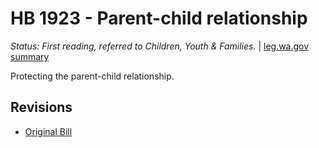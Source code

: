 # HB 1923 - Parent-child relationship
*Status: First reading, referred to Children, Youth & Families.* | [leg.wa.gov summary](https://app.leg.wa.gov/billsummary?BillNumber=1923&Year=2021)

Protecting the parent-child relationship.

## Revisions
* [Original Bill](1/)